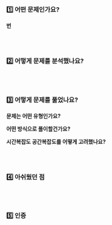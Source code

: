 <!-- pr 이름은 [ 공통 or 개별 - 본인이름] 문제번호 ex. '[공통 - Suhwa] 문제번호' or '[개별 - Suhwa] 문제번호' 로 통일해주세요. 
라벨로 알고리즘 카테고리(여러개 가능), 주의 시작날짜, 본인이름을 표시해 주세요.  -->

### 1️⃣ 어떤 문제인가요?



<!-- 문제 번호에 하이퍼링크로 문제사이트의 문제페이지를 첨부해주세요. -->

**번**





<br>
<br>



### 2️⃣ 어떻게 문제를 분석했나요?


 <!-- 본인 방식으로 문제를 분석한 내용을 간략하게 적어주세요. 
 문제 예제에 대입해도, 그냥 간단하게 문제를 요약해도 좋습니다. -->





<br>
<br>





### 3️⃣ 어떻게 문제를 풀었나요?



<!-- 아래의 항목들을 자유롭게 포함하여 풀이를 써주세요  -->

**문제는 어떤 유형인가요?**
<br>

**어떤 방식으로 풀이할건가요?**
<br>

**시간복잡도 공간복잡도를 어떻게 고려했나요?**





<br>
<br>



### 4️⃣ 아쉬웠던 점


 <!-- 문제를 풀면서 겪은 시행착오로 인한 아쉬웠던 점을 써주세요. 없다면 쓰지 않아도 좋습니다. -->




<br>
<br>



### 5️⃣ 인증

 <!-- 문제를 풀고 통과한 사진을 캡쳐하여 넣어주세요. -->




<br/>
